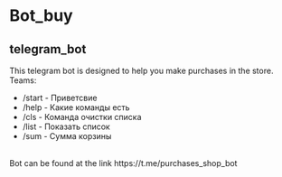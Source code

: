 # Bot_buy
## telegram_bot
This telegram bot is designed to help you make purchases in the store.<br>
Teams:
- /start - Приветсвие
- /help - Какие команды есть
- /cls - Команда очистки списка
- /list -  Показать список
- /sum - Сумма корзины
<br>
Bot can be found at the link
https://t.me/purchases_shop_bot
